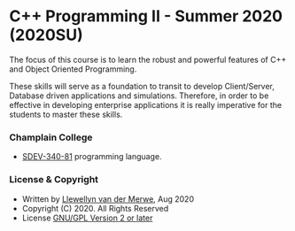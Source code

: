 # C++ Programming II - Summer 2020 (2020SU)
 
The focus of this course is to learn the robust and powerful features of C++ and Object Oriented Programming.

These skills will serve as a foundation to transit to develop Client/Server, Database driven applications and simulations. Therefore, in order to be effective in developing enterprise applications it is really imperative for the students to master these skills.

### Champlain College 
- [SDEV-340-81](https://classlist.champlain.edu/show/course/number/SDEV_340) programming language.

### License & Copyright
- Written by [Llewellyn van der Merwe](https://github.com/Llewellynvdm), Aug 2020
- Copyright (C) 2020. All Rights Reserved
- License [GNU/GPL Version 2 or later](http://www.gnu.org/licenses/gpl-2.0.html)
